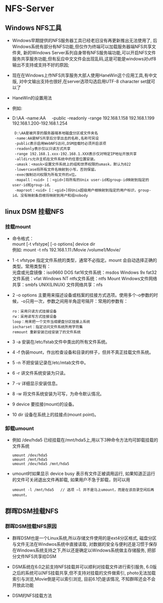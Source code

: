 # NFS-Server
 
 
## Windows NFS工具
+ Windows早期提供的NFS服务器工具已经老旧没有再更新推出无法使用了, 后Windows系统有部分有NFS功能,但仅作为终端可以加载服务器端NFS共享文件夹,
新的Windows Server系列自身带有NFS服务端功能,可以开启NFS文件服务共享服务功能,但有反应中文文件会出现乱码,这是可能是windows对utf8输出不支持或支持不好的原因;

+ 现在在Windows上作NFS共享服务大部人使用HaneWin这个应用工具,有中文版, 对中文输出支持也很好,在server选项勾选启用UTF-8 character set就可以了

+ HaneWin的设置用法
+ 例如:
+ D:\AA  -name:AA      -public -readonly -range 192.168.1.158 192.168.1.199  192.168.1.200-192.168.1.254

       D:\AA是被共享的服务器端本地磁盘分区或文件夹名
       -name:AA是NFS共享后分享出去的名称,名称可另设
       -public表示启用WebNFS访问,DSM挂载时必须开启该项
       -readonly表示仅以只读方式共享
       -range 192.168.1.xxx-192.168.1.XXX表示仅对特定IP地址开放共享
       -alldirs允许主机在文件系统中的任意位置安装。
       -umask：<mask>设置文件系统上的组和世界权限的umask，默认为022
       -lowercase将所有文件名映射到小写，否则保留。
       -exec强制访问权限为所有文件的x位。
       -mapall：<uid> [：<gid>]将所有的Unix user-id和group-id映射到指定的user-id和group-id。
       -maproot：<uid> [：<gid>]将Unix超级用户根映射到指定的用户标识，group-id。没有映射条目根将映射到用户和组nobody

## linux DSM 挂载NFS

### 挂载mount
+ 命令格式：  
 mount [-t vfstype] [-o options] device dir    
 例如: mount -t nfs 192.168.1.11:/Movie /volume1/Movie/
　　
+ 1  -t vfstype 指定文件系统的类型，通常不必指定。mount 会自动选择正确的类型。常用类型有：   
光盘或光盘镜像：iso9660
DOS fat16文件系统：msdos
Windows 9x fat32文件系统：vfat
Windows NT ntfs文件系统：ntfs
Mount Windows文件网络共享：smbfs
UNIX(LINUX) 文件网络共享：nfs

+ 2  -o options 主要用来描述设备或档案的挂接方式选项。使用多个-o参数的时候，-o只用一次，参数之间用半角逗号隔开：常用的参数有：

      ro：采用只读方式挂接设备
      rw：采用读写方式挂接设备
      loop：用来把一个文件当成硬盘分区挂接上系统
      iocharset：指定访问文件系统所用字符集
      remount 重新安装已经安装了的文件系统

+ 3 -a 安装在/etc/fstab文件中类出的所有文件系统。
+ 4 -f 伪装mount，作出检查设备和目录的样子，但并不真正挂载文件系统。
+ 5 -n 不把安装记录在/etc/mtab文件中。
+ 6 -r 讲文件系统安装为只读。
+ 7 -v 详细显示安装信息。
+ 8 -w 将文件系统安装为可写，为命令默认情况。

+ 9  device 要挂接(mount)的设备。
+ 10  dir 设备在系统上的挂接点(mount point)。
  
### 卸载umount
+ 例如 /dev/hda5 已经挂载在/mnt/hda5上,用以下3种命令方法均可卸载挂载的文件系统

      umount /dev/hda5
      umount /mnt/hda5
      umount /dev/hda5 /mnt/hda5
+ umount时如果显示 device busy 表示有文件正被调用运行, 如果知道正运行的文件可关闭退出文件再卸载, 如果用户不急于卸载，则可以用

      umount -l /mnt/hda5   // 选项 –l 并不是马上umount，而是在该目录空闲后再umount。
      
## 群晖DSM挂载NFS

### 群晖DSM挂载NFS原因
+ 群晖DSM也是一个Linux系统,所以存储文件使用的是ext4分区格式, 磁盘分区与文件无法在Windwos系统中直接读取, 对数据的安全与便利还是习惯于保存在Windows系统支持之下,所以还是确定以Windows系统做主存储服务, 把部分文件NFS共享给DSM

+ DSM系统在6.0之前支持NFS挂载并可以顺利对挂载文件进行索引服务, 6.0版之后的系统可以NFS挂载共享,但不支持对挂载的文件做索引, photo无法加载索引与浏览,Movie倒是可以索引浏览, 目前6.1仍是该情况, 不知群晖还会不会开放此功能

+ DSM的NFS挂载方法





